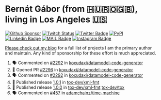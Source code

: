 # Bernát Gábor (from 🇭🇺🇷🇴🇬🇧), living in Los Angeles 🇺🇸

[![Github Sponsor](https://img.shields.io/static/v1?label=Sponsor&message=%E2%9D%A4&logo=GitHub&link=https://github.com/sponsors/gaborbernat&style=flat-square)](https://github.com/sponsors/gaborbernat)
[![Twitch Status](https://img.shields.io/twitch/status/gaborbernat?style=flat-square)](https://www.twitch.tv/gaborbernat)
[![Twitter Badge](https://img.shields.io/badge/-@gjbernat-1ca0f1?style=flat-square&labelColor=1ca0f1&logo=twitter&logoColor=white&link=https://twitter.com/gjbernat)](https://twitter.com/gjbernat)
[![PyPI](https://img.shields.io/badge/-gaborbernat-0073b7?style=flat-square&logo=Python&logoColor=white&link=https://pypi.org/user/gaborbernat/)](https://pypi.org/user/gaborbernat/)
[![Linkedin Badge](https://img.shields.io/badge/-gaborbernat-blue?style=flat-square&logo=Linkedin&logoColor=white&link=https://www.linkedin.com/in/gaborbernat/)](https://www.linkedin.com/in/gaborbernat/)
[![MAIL Badge](https://img.shields.io/badge/-gaborjbernat@gmail.com-c14438?style=flat-square&logo=Gmail&logoColor=white&link=mailto:gaborjbernat@gmail.com)](mailto:gaborjbernat@gmail.com)
[![Instagram Badge](https://img.shields.io/badge/-@gabor__bernat-845EC2?style=flat-square&labelColor=white&logo=Instagram&link=https://instagram.com/gabor_bernat/)](https://instagram.com/gabor_bernat)

[Please check out my blog](https://bernat.tech/about/) for a full list of projects I am the primary author and maintain.
Any kind of sponsorship for these effort is much appreciated.

<!--START_SECTION:activity-->

1. 🗣 Commented on [#2292](https://github.com/koxudaxi/datamodel-code-generator/pull/2292#issuecomment-2629236705) in [koxudaxi/datamodel-code-generator](https://github.com/koxudaxi/datamodel-code-generator)
2. 💪 Opened PR [#2296](https://github.com/koxudaxi/datamodel-code-generator/pull/2296) in [koxudaxi/datamodel-code-generator](https://github.com/koxudaxi/datamodel-code-generator)
3. 🗣 Commented on [#2292](https://github.com/koxudaxi/datamodel-code-generator/pull/2292#issuecomment-2629224710) in [koxudaxi/datamodel-code-generator](https://github.com/koxudaxi/datamodel-code-generator)
4. 🚀 Published release [1.0.1](https://github.com/tox-dev/xml-fmt/releases/tag/1.0.1) in [tox-dev/xml-fmt](https://github.com/tox-dev/xml-fmt)
5. 🚀 Published release [1.0.0](https://github.com/tox-dev/xml-fmt/releases/tag/1.0.0) in [tox-dev/xml-fmt](https://github.com/tox-dev/xml-fmt)
   [tox-dev/tox](https://github.com/tox-dev/tox)
5. 🗣 Commented on [#457](https://github.com/adamchainz/time-machine/pull/457#issuecomment-2197730644) in
[adamchainz/time-machine](https://github.com/adamchainz/time-machine)
<!--END_SECTION:activity-->

